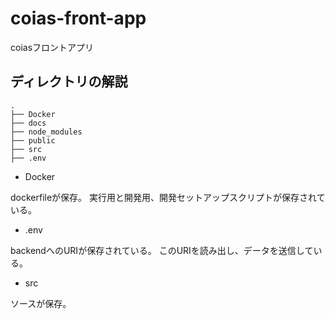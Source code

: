 # coias-front-app

coiasフロントアプリ

## ディレクトリの解説

```
.
├── Docker
├── docs
├── node_modules
├── public
├── src
├── .env

```

* Docker

dockerfileが保存。
実行用と開発用、開発セットアップスクリプトが保存されている。

* .env

backendへのURIが保存されている。
このURIを読み出し、データを送信している。

* src

ソースが保存。